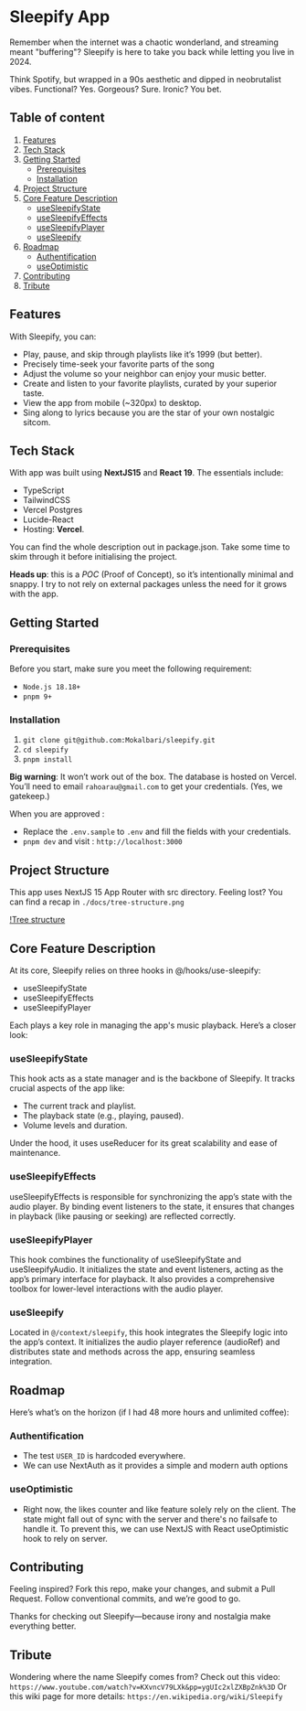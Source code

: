 # Sleepify App
Remember when the internet was a chaotic wonderland, and streaming meant "buffering"? Sleepify is here to take you back while letting you live in 2024.

Think Spotify, but wrapped in a 90s aesthetic and dipped in neobrutalist vibes. Functional? Yes. Gorgeous? Sure. Ironic? You bet.

## Table of content
1. [Features](#features)
2. [Tech Stack](#tech-stack)
3. [Getting Started](#getting-started)
   - [Prerequisites](#prerequisites)
   - [Installation](#installation) 
4. [Project Structure](#project-structure)
5. [Core Feature Description](#core-feature-description)
   - [useSleepifyState](#useSleepifyState)
   - [useSleepifyEffects](#useSleepifyEffects) 
   - [useSleepifyPlayer](#useSleepifyPlayer) 
   - [useSleepify](#useSleepify) 
5. [Roadmap](#roadmap)
   - [Authentification](#authentification)
   - [useOptimistic](#useOptimistic) 
6. [Contributing](#contributing)
7. [Tribute](#tribute)

## Features
With Sleepify, you can:
- Play, pause, and skip through playlists like it’s 1999 (but better).
- Precisely time-seek your favorite parts of the song
- Adjust the volume so your neighbor can enjoy your music better.
- Create and listen to your favorite playlists, curated by your superior taste.
- View the app from mobile (~320px) to desktop.
- Sing along to lyrics because you are the star of your own nostalgic sitcom.

## Tech Stack
With app was built using **NextJS15** and **React 19**.
The essentials include:
- TypeScript
- TailwindCSS
- Vercel Postgres
- Lucide-React
- Hosting: **Vercel**.

You can find the whole description out in package.json.
Take some time to skim through it before initialising the project.

**Heads up**: this is a *POC* (Proof of Concept), so it’s intentionally minimal and snappy.
I try to not rely on external packages unless the need for it grows with the app.

## Getting Started
### Prerequisites
Before you start, make sure you meet the following requirement:
- `Node.js 18.18+`
- `pnpm 9+`

### Installation
1. `git clone git@github.com:Mokalbari/sleepify.git`
2. `cd sleepify`
3. `pnpm install`

**Big warning**: It won’t work out of the box. The database is hosted on Vercel.
You’ll need to email `rahoarau@gmail.com` to get your credentials.
(Yes, we gatekeep.)

When you are approved :
- Replace the `.env.sample` to `.env` and fill the fields with your credentials.
- `pnpm dev` and visit : `http://localhost:3000`

## Project Structure
This app uses NextJS 15 App Router with src directory.
Feeling lost? You can find a recap in `./docs/tree-structure.png`

[!Tree structure](./docs/tree-structure.png)

## Core Feature Description
At its core, Sleepify relies on three hooks in @/hooks/use-sleepify:
- useSleepifyState
- useSleepifyEffects
- useSleepifyPlayer

Each plays a key role in managing the app's music playback. Here’s a closer look:

### useSleepifyState
This hook acts as a state manager and is the backbone of Sleepify.
It tracks crucial aspects of the app like:
- The current track and playlist.
- The playback state (e.g., playing, paused).
- Volume levels and duration.

Under the hood, it uses useReducer for its great scalability and ease of maintenance.

### useSleepifyEffects
useSleepifyEffects is responsible for synchronizing the app’s state with the audio player.
By binding event listeners to the state, it ensures that changes in playback (like pausing or seeking) are reflected correctly.

### useSleepifyPlayer
This hook combines the functionality of useSleepifyState and useSleepifyAudio. It initializes the state and event listeners, acting as the app’s primary interface for playback.
It also provides a comprehensive toolbox for lower-level interactions with the audio player.

### useSleepify
Located in `@/context/sleepify`, this hook integrates the Sleepify logic into the app’s context.
It initializes the audio player reference (audioRef) and distributes state and methods across the app, ensuring seamless integration.

## Roadmap
Here’s what’s on the horizon (if I had 48 more hours and unlimited coffee):

### Authentification
- The test `USER_ID` is hardcoded everywhere.
- We can use NextAuth as it provides a simple and modern auth options

### useOptimistic
- Right now, the likes counter and like feature solely rely on the client. The state might fall out of sync with the server and there's no failsafe to handle it.
To prevent this, we can use NextJS with React useOptimistic hook to rely on server.

## Contributing
Feeling inspired?
Fork this repo, make your changes, and submit a Pull Request.
Follow conventional commits, and we’re good to go.

Thanks for checking out Sleepify—because irony and nostalgia make everything better.

## Tribute
Wondering where the name Sleepify comes from? Check out this video:
`https://www.youtube.com/watch?v=KXvncV79LXk&pp=ygUIc2xlZXBpZnk%3D`
Or this wiki page for more details:
`https://en.wikipedia.org/wiki/Sleepify`